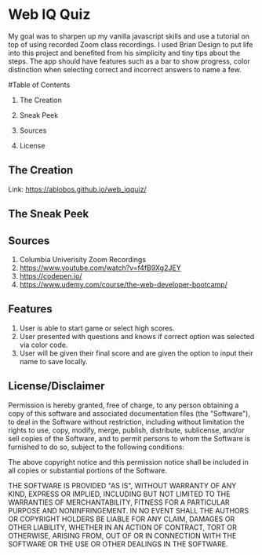 
# Web IQ Quiz

My goal was to sharpen up my vanilla javascript skills and use a tutorial on top of using recorded Zoom class recordings. I used Brian Design to put life into this project and benefited from his simplicity and tiny tips about the steps. The app should have features such as a bar to show progress, color distinction when selecting correct and incorrect answers to name a few.

#Table of Contents

1. The Creation

2. Sneak Peek

3. Sources

4. License


## The Creation
Link: https://ablobos.github.io/web_iqquiz/
## The Sneak Peek


## Sources
1. Columbia Univerisity Zoom Recordings
2. https://www.youtube.com/watch?v=f4fB9Xg2JEY
3. https://codepen.io/
4. https://www.udemy.com/course/the-web-developer-bootcamp/

## Features
1. User is able to start game or select high scores.
2. User presented with questions and knows if correct option was selected via color code.
3. User will be given their final score and are given the option to input their name to save locally.

## License/Disclaimer

Permission is hereby granted, free of charge, to any person obtaining a copy of this software and associated documentation files (the "Software"), to deal in the Software without restriction, including without limitation the rights to use, copy, modify, merge, publish, distribute, sublicense, and/or sell copies of the Software, and to permit persons to whom the Software is furnished to do so, subject to the following conditions:

The above copyright notice and this permission notice shall be included in all copies or substantial portions of the Software.

THE SOFTWARE IS PROVIDED "AS IS", WITHOUT WARRANTY OF ANY KIND, EXPRESS OR IMPLIED, INCLUDING BUT NOT LIMITED TO THE WARRANTIES OF MERCHANTABILITY, FITNESS FOR A PARTICULAR PURPOSE AND NONINFRINGEMENT. IN NO EVENT SHALL THE AUTHORS OR COPYRIGHT HOLDERS BE LIABLE FOR ANY CLAIM, DAMAGES OR OTHER LIABILITY, WHETHER IN AN ACTION OF CONTRACT, TORT OR OTHERWISE, ARISING FROM, OUT OF OR IN CONNECTION WITH THE SOFTWARE OR THE USE OR OTHER DEALINGS IN THE SOFTWARE.